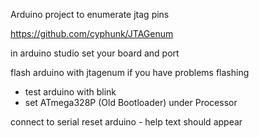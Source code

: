 
Arduino project to enumerate jtag pins

https://github.com/cyphunk/JTAGenum


in arduino studio
set your board and port

flash arduino with jtagenum
if you have problems flashing
- test arduino with blink
- set ATmega328P (Old Bootloader) under Processor

connect to serial
reset arduino - help text should appear



